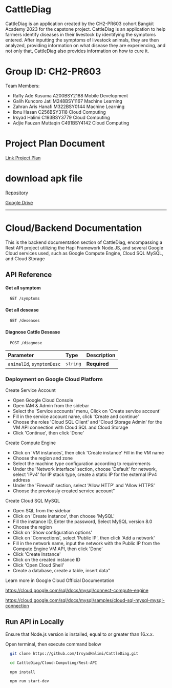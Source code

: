 # CattleDiag
CattleDiag is an application created by the CH2-PR603 cohort Bangkit Academy 2023 for the capstone project. CattleDiag is an application to help farmers identify diseases in their livestock by identifying the symptoms entered. After inputting the symptoms of livestock animals, they are then analyzed, providing information on what disease they are experiencing, and not only that, CattleDiag also provides information on how to cure it.

# Group ID: CH2-PR603
Team Members:

- Rafly Ade Kusuma       A200BSY2188   Mobile Development    
- Galih Kuncoro Jati     M248BSY1167   Machine Learning    
- Zahran Aris Hanafi     M322BSY0144   Machine Learning    
- Ibnu Hasan             C256BSY3118   Cloud Computing     
- Irsyad Halimi          C193BSY3779   Cloud Computing     
- Adjie Fauzan Muttaqin  C491BSY4142   Cloud Computing     

# Project Plan Document
[Link Project Plan](https://docs.google.com/document/d/1PMCEKqtCIhXkZkfvbOby7mso87_mXo0LEJmka7PsVAE/edit)

# download apk file
[Repository](https://github.com/IrsyadHalimi/CattleDiag/blob/2a9c9e2186802ec9e7a6695768aca962a38b2a4c/Mobile%20Development/CattleDiag.apk)

[Google Drive](https://drive.google.com/file/d/1fgIgi94K-ooc-nWYPfTAlsyb7hm79zm3/view?usp=drive_link)

--------------------------------------------

# Cloud/Backend Documentation

This is the backend documentation section of CattleDiag, encompassing a Rest API project utilizing the Hapi Framework Node.JS, and several Google Cloud services used, such as Google Compute Engine, Cloud SQL MySQL, and Cloud Storage






## API Reference

#### Get all symptom

```http
  GET /symptoms
```

#### Get all desease

```http
  GET /deseases
```

#### Diagnose Cattle Desease

```http
  POST /diagnose
```

| Parameter | Type     | Description                       |
| :-------- | :------- | :-------------------------------- |
| `animalId`, `symptomDesc`      | `string` | **Required** |



### Deployment on Google Cloud Platform

Create Service Account
- Open Google Cloud Console
- Open IAM & Admin from the sidebar
- Select the 'Service accounts' menu, Click on 'Create service account'
- Fill in the service account name, click 'Create and continue'
- Choose the roles 'Cloud SQL Client' and 'Cloud Storage Admin' for the VM API connection with Cloud SQL and Cloud Storage
- Click 'Continue', then click 'Done'

Create Compute Engine
- Click on 'VM instances', then click 'Create instance' Fill in the VM name
- Choose the region and zone
- Select the machine type configuration according to requirements
- Under the 'Network interface' section, choose 'Default' for network, select 'IPv4' for IP stack type, create a static IP for the external IPv4 address
- Under the 'Firewall' section, select 'Allow HTTP' and 'Allow HTTPS'
- Choose the previously created service account"

Create Cloud SQL MySQL
- Open SQL from the sidebar
- Click on 'Create instance', then choose 'MySQL'
- Fill the instance ID, Enter the password, Select MySQL version 8.0
- Choose the region
- Click on 'Show configuration options'
- Click on 'Connections', select 'Public IP', then click 'Add a network'
- Fill in the network name, input the network with the Public IP from the Compute Engine VM API, then click 'Done'
- Click 'Create Instance'
- Click on the created instance ID
- Click 'Open Cloud Shell'
- Create a database, create a table, insert data"

Learn more in Google Cloud Official Documentation

https://cloud.google.com/sql/docs/mysql/connect-compute-engine

https://cloud.google.com/sql/docs/mysql/samples/cloud-sql-mysql-mysql-connection



## Run API in Locally
Ensure that Node.js version is installed, equal to or greater than 16.x.x.

Open terminal, then execute command below

```bash
  git clone https://github.com/IrsyadHalimi/CattleDiag.git

```
```bash
  cd CattleDiag/Cloud-Computing/Rest-API
```
```bash
  npm install
```
```bash
  npm run start-dev
```
    
